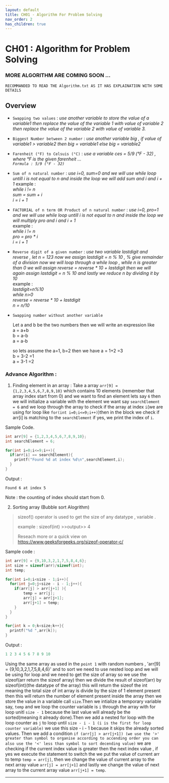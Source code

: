 ```yaml
---
layout: default
title: CH01 - Algorithm For Problem Solving
nav_order: 2
has_children: true
---
```


# CH01 : Algorithm for Problem Solving 

### MORE ALGORITHM ARE COMING SOON ...

`RECOMMANDED TO READ THE Algorithm.txt AS IT HAS EXPLAINATION WITH SOME DETAILS`

## Overview 

- `Swapping two values` : *use another variable to store the value of a variable1 then replace the value of the variable 1
                        with value of variable 2 then replace the value of the variable 2 with value of variable 3.*
- `Biggest Number between 2 number` : *use another variable big , if value of variable1 > variable2 then big = variable1 else big = variable2*
- `Farenheit (°F) to Celsuis (°C)` : *use a variable ces = 5/9 (°F - 32) , where °F is the given farenheit ... <br>`Formula : 5/9 (°F - 32)`*
- `Sum of n natural number` : *use i=0, sum=0 and we will use while loop untill i is not equal to n and inside the loop we will add sum and i and i + 1* example :<br> *while i != n <br> sum = sum + i <br> i = i + 1*
- `FACTORIAL of n term OR Product of n natural number` : *use i=0, pro=1 and we will use while loop untill i is not equal to n and inside the loop we will multiply pro and i and i + 1* <br>example :<br> *while i != n <br> pro = pro * i <br> i = i + 1*
- `Reverse digit of a given number` : *use two variable lastdigit and reverse , let n = 123 now we assign lastdigit = n % 10 , % give remainder of a division now we will loop through a while loop , while n is greater than 0 we will assign reverse = reverse * 10 + lastdigit then we will again assign lastdigit = n % 10 and lastly we reduce n by dividing it by 10*<br> example :<br> *lastdigit=n%10<br>while n>0<br>reverse = reverse * 10 + lastdigit<br>n = n/10*

- `Swapping number without another variable`

   Let a and b be the two numbers then we will write an expression like <br>
   a = a+b <br>
   b = a-b <br>
   a = a-b<br>

   so lets assume the a=1, b=2 then we have a = 1+2 =3 <br>
   b = 3-2 =1<br>
   a = 3-1 =2<br>

### Advance Algorithm :

1. Finding element in an array :
 Take a array `arr[9] = {1,2,3,4,5,6,7,8,9,10}` which contains 10 elements (remember that array index start from 0) and we want to find an element lets say `6` then we will initialize a variable with the element we want say `searchElement = 6` and we loop through the array to check if the array at index `i`(we are using for loop like `for(int i=0;i<=9;i++)`)then in the block we check if arr[i] is matching to the
  `searchElement` if yes, we print the index of `i`.

Sample Code.
```c
int arr[9] = {1,2,3,4,5,6,7,8,9,10};
int searchElement = 6;

for(int i=0;i<=9;i++){
  if(arr[i] == searchElement){
    printf("Found %d at index %d\n",searchElement,i);
  }
}
```
Output :
```
Found 6 at index 5 
```
Note : the counting of index should start from 0.

    
2. Sorting array (Bubble sort Alogrithm)

>sizeof() operator is used to get the size of any datatype , variable .
>
>example : sizeof(int) >>output>> 4 
>
>Reseach more or a quick view on https://www.geeksforgeeks.org/sizeof-operator-c/
>

Sample code : 
```c
int arr[9] = {9,10,3,2,1,7,5,8,4,6};
int size = sizeof(arr)/sizeof(int);
int temp;

for(int i=0;i<size - 1;i++){
  for(int j=0;j<size - i - 1;j++){
    if(arr[j] > arr[j+1] ){
        temp = arr[j];
        arr[j] = arr[j+1];
        arr[j+1] = temp;
    }
  }
}

for{int k = 0;k<size;k++}{
  printf("%d ",arr[k]);
}
```
Output :
```c
1 2 3 4 5 6 7 8 9 10
```

Using the same array as used in the `point 1` with random numbers , 'arr[9] = {9,10,3,2,1,7,5,8,4,6}' and to sort we need to use nested loop and we will be using for loop and we need to get the size of array 
so we use the sizeof(arr return the sizeof array) then we divide the result of sizeof(arr) by sizeof(int)(the datatype of the array) this will return the sizeof the int meaning the total size of int array is divide by the size of 1 element present then this will return the number of element present inside the array then we store the value in a variable call `size`.Then we intialize a temporary variable say, `temp` and we loop the counter variable is `i` through the array with for loop unitl `size - 1` because the last value will already be the sorted(meaning it already done).Then we add a nested for loop with the loop counter as `j` to loop until `size - i - 1 (i is the first for loop counter variable)` we use this size - i - 1 because it skips the already sorted values. Then we add a condition `if (arr[j] > arr[j+1]) (we use the '>' greater than symbol to organise according to accending order you can also use the '<' less than symbol to sort decending value)` we are checking if the current index value is greater then the next index value , if yes we execute the statement to switch the we put the value of current arr to temp `temp = arr[j]`, then we change the value of current array to the next array value `arr[j] = arr[j+1]` and lastly we change the value of next array to the current array value `arr[j+1] = temp`.    


---
